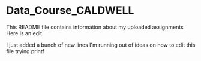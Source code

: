 # Data_Course_CALDWELL
This README file contains information about my uploaded assignments
Here is an edit



I just added a bunch of new lines
I'm running out of ideas on how to edit this file
trying printf
